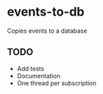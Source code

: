 # events-to-db

Copies events to a database

## TODO

- Add tests
- Documentation
- One thread per subscription

